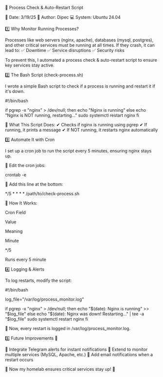 🚀 Process Check & Auto-Restart Script

📅 Date: 3/19/25
👤 Author: Dipec
💻 System: Ubuntu 24.04

1️⃣ Why Monitor Running Processes?

Processes like web servers (nginx, apache), databases (mysql, postgres), and other critical services must be running at all times. If they crash, it can lead to:
✅ Downtime
✅ Service disruptions
✅ Security risks

To prevent this, I automated a process check & auto-restart script to ensure key services stay active.

2️⃣ The Bash Script (check-process.sh)

I wrote a simple Bash script to check if a process is running and restart it if it's down.

#!/bin/bash

if pgrep -x "nginx" > /dev/null; then
    echo "Nginx is running"
else
    echo "Nginx is NOT running, restarting..."
    sudo systemctl restart nginx
fi

🔹 What This Script Does:
✔ Checks if nginx is running using pgrep
✔ If running, it prints a message
✔ If NOT running, it restarts nginx automatically

3️⃣ Automate It with Cron

I set up a cron job to run the script every 5 minutes, ensuring nginx stays up.

🔧 Edit the cron jobs:

crontab -e

📌 Add this line at the bottom:

*/5 * * * * /path/to/check-process.sh

🔹 How It Works:

Cron Field

Value

Meaning

Minute

*/5

Runs every 5 minute

4️⃣ Logging & Alerts

To log restarts, modify the script:

#!/bin/bash

log_file="/var/log/process_monitor.log"

if pgrep -x "nginx" > /dev/null; then
    echo "$(date): Nginx is running" >> "$log_file"
else
    echo "$(date): Nginx was down! Restarting..." | tee -a "$log_file"
    sudo systemctl restart nginx
fi

📌 Now, every restart is logged in /var/log/process_monitor.log.

5️⃣ Future Improvements 🔮

🚀 Integrate Telegram alerts for instant notifications
🚀 Extend to monitor multiple services (MySQL, Apache, etc.)
🚀 Add email notifications when a restart occurs

📌 Now my homelab ensures critical services stay up! 🚀

